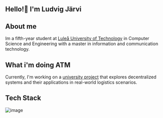 ## Hello!👋 I'm Ludvig Järvi

## About me
Im a fifth-year student at [Luleå University of Technology](https://www.ltu.se/en) in Computer Science and Engineering with a master in information and communication technology.

## What i'm doing ATM
Currently, I'm working on a [university project](https://github.com/Fraktal-PM3) that explores decentralized systems and their applications in real-world logistics scenarios.

## Tech Stack
![image](https://img.shields.io/badge/Python-FFD43B?style=for-the-badge&logo=python&logoColor=blue)
